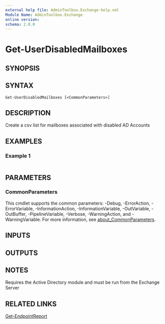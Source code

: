 ```yaml
---
external help file: AdminToolbox.Exchange-help.xml
Module Name: AdminToolbox.Exchange
online version:
schema: 2.0.0
---
```


# Get-UserDisabledMailboxes

## SYNOPSIS

## SYNTAX

```
Get-UserDisabledMailboxes [<CommonParameters>]
```

## DESCRIPTION
Create a csv list for mailboxes associated with disabled AD Accounts

## EXAMPLES

### Example 1
```powershell

```



## PARAMETERS

### CommonParameters
This cmdlet supports the common parameters: -Debug, -ErrorAction, -ErrorVariable, -InformationAction, -InformationVariable, -OutVariable, -OutBuffer, -PipelineVariable, -Verbose, -WarningAction, and -WarningVariable. For more information, see [about_CommonParameters](http://go.microsoft.com/fwlink/?LinkID=113216).

## INPUTS

## OUTPUTS

## NOTES
Requires the Active Directory module and must be run from the Exchange Server

## RELATED LINKS

[Get-EndpointReport]()

